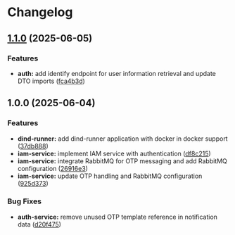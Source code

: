 # Changelog

## [1.1.0](https://github.com/ecoma-io/application/compare/iam-service@v1.0.0...iam-service@v1.1.0) (2025-06-05)


### Features

* **auth:** add identify endpoint for user information retrieval and update DTO imports ([fca4b3d](https://github.com/ecoma-io/application/commit/fca4b3d28b15a0e6fd80504d2725be3743747ed2))

## 1.0.0 (2025-06-04)


### Features

* **dind-runner:** add dind-runner application with docker in docker support ([37db888](https://github.com/ecoma-io/application/commit/37db888ecdd2ab15c889c091006d1f73c4247fd4))
* **iam-service:** implement IAM service with authentication ([df8c215](https://github.com/ecoma-io/application/commit/df8c21575050d19e842a7f9061204716cac6c325))
* **iam-service:** integrate RabbitMQ for OTP messaging and add RabbitMQ configuration ([26916e3](https://github.com/ecoma-io/application/commit/26916e3d36e091f84eabf3d92b84cbc191917f90))
* **iam-service:** update OTP handling and RabbitMQ configuration ([925d373](https://github.com/ecoma-io/application/commit/925d373bcbd463eec77eb0a7a597adc6224a3789))


### Bug Fixes

* **auth-service:** remove unused OTP template reference in notification data ([d20f475](https://github.com/ecoma-io/application/commit/d20f475a63fcdb6201c2b94c9ca7dd43054477c1))
